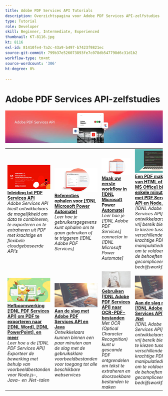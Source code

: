 ```yaml
---
title: Adobe PDF Services API Tutorials
description: Overzichtspagina voor Adobe PDF Services API-zelfstudies
type: Tutorial
role: Developer
skill: Beginner, Intermediate, Experienced
thumbnail: KT-8116.jpg
kt: 8116
exl-id: 81410fe4-7a2c-43a9-b497-b7423f9821ec
source-git-commit: 799b37e526073893fe7c078db547798d6c31d1b2
workflow-type: tm+mt
source-wordcount: '306'
ht-degree: 0%

---
```


# Adobe PDF Services API-zelfstudies

![PDF Services API Banner](../assets/pdfserviceshero.jpg)

<table style="table-layout:fixed">
<tr>
 <td>
   <a href="https://experienceleague.adobe.com/docs/adobe-developers-live-events/events/2021/oct2021/pdf-services-api.html">
      <img alt="Inleiding tot PDF Services API" src="assets/introduction_1280.png" />
   </a>
    <div>
   <a href="https://experienceleague.adobe.com/docs/adobe-developers-live-events/events/2021/oct2021/pdf-services-api.html"><strong>Inleiding tot PDF Services API</strong></a>
    </div>
    <em>Adobe Services API biedt ontwikkelaars de mogelijkheid om data te combineren, te exporteren en te extraheren uit PDF met krachtige en flexibele cloudgebaseerde API’s</em>
    <br>
  </td>
  <td>
   <a href="getting-credentials-power-automate.md">
      <img alt="Referenties ophalen voor Microsoft Power Automate" src="assets/createcredentials_1280.png" />
   </a>
    <div>
   <a href="getting-credentials-power-automate.md"><strong>Referenties ophalen voor [!DNL Microsoft Power Automate]</strong></a>
    </div>
    <em>Leer hoe je gebruikersgegevens kunt ophalen om te gaan gebruiken of te triggeren [!DNL Adobe PDF Services]</em>
    <br>
  </td>
  <td>
   <a href="create-workflow-power-automate.md">
      <img alt="Maak je eerste workflow in Microsoft Power Automate" src="assets/firstflow_1280.png" />
   </a>
    <div>
   <a href="create-workflow-power-automate.md"><strong>Maak uw eerste workflow in [!DNL Microsoft Power Automate]</strong></a>
    </div>
    <em>Leer hoe je [!DNL Adobe PDF Services] connector in [!DNL Microsoft Power Automate]</em>
    <br>
  </td>
  <td>
   <a href="createpdffromhtml.md">
      <img alt="Maak binnen een paar minuten een PDF van HTML of MS Office met de PDF Services-API en Node.js" src="assets/PDFServices_GettingStartedNode_thumb.jpg" />
   </a>
    <div>
   <a href="createpdffromhtml.md"><strong>Een PDF maken van HTML of [!DNL MS Office] binnen enkele minuten met PDF Services API en Node.js</strong></a>
    </div>
    <em>[!DNL Adobe PDF Services API] dat ontwikkelaars een vrij bereik biedt om te kiezen tussen verschillende krachtige PDF-manipulatiediensten om te voldoen aan de behoeften van gecompliceerde bedrijfsworkflows</em>
    <br>
  </td>
</tr>
<tr>
  <td>
   <a href="exportpdf.md">
      <img alt="PDF Services-API gebruiken om PDF naar Word, PowerPoint en meer te exporteren" src="assets/PDFServices_ExportPDF_thumb.jpg" />
   </a>
    <div>
   <a href="exportpdf.md"><strong>Hefboomwerking [!DNL PDF Services API] om PDF te exporteren naar [!DNL Word], [!DNL PowerPoint], en meer</strong></a>
    </div>
    <em>Leer hoe u de [!DNL PDF Services API] Exporteer de bewerking met behulp van voorbeeldbestanden voor Node.js-, Java- en .Net-talen</em>
    <br>
  </td>
   <td>
   <a href="gettingstartedjava.md">
      <img alt="Aan de slag met Adobe PDF Services API en Java" src="assets/PDFServices_GettingStartedJAVA_thumb.jpg" />
   </a>
    <div>
   <a href="gettingstartedjava.md"><strong>Aan de slag met Adobe PDF Services API en Java</strong></a>
    </div>
    <em>Ontwikkelaars kunnen binnen een paar minuten aan de slag met de gebruiksklare voorbeeldbestanden voor toegang tot alle beschikbare webservices</em>
    <br>
  </td>
   <td>
   <a href="ocr.md">
      <img alt="Adobe PDF Services API gebruiken voor OCR-PDF-bestanden" src="assets/PDFServices_OCR_Thumb.jpg" />
   </a>
    <div>
   <a href="ocr.md"><strong>Gebruiken [!DNL Adobe PDF Services API] naar OCR-PDF-bestanden</strong></a>
    </div>
    <em>Met OCR (Optical Character Recognition) kunt u gescande PDF ontgrendelen om tekst te extraheren en doorzoekbare bestanden te maken</em>
    <br>
  </td>
  <td>
   <a href="gettingstartednet.md">
      <img alt="Aan de slag met Adobe PDF Services API en .Net" src="assets/PDFServices_GettingStartedNET_thumb.jpg" />
   </a>
    <div>
   <a href="gettingstartednet.md"><strong>Aan de slag met [!DNL Adobe PDF Services API] en .Net</strong></a>
    </div>
    <em>[!DNL Adobe PDF Services API] dat ontwikkelaars een vrij bereik biedt om te kiezen tussen verschillende krachtige PDF-manipulatiediensten om te voldoen aan de behoeften van gecompliceerde bedrijfsworkflows</em>
    <br>
  </td>
</tr>
</table>

